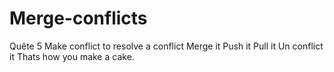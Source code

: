 # Merge-conflicts
Quête 5
Make conflict to resolve a conflict 
Merge it 
Push it 
Pull it 
Un conflict it
Thats how you make a cake.
